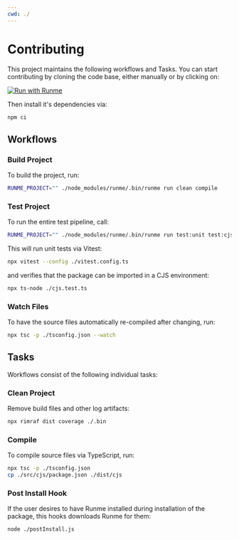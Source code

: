 ```yaml
---
cwd: ./
---
```


# Contributing

This project maintains the following workflows and Tasks. You can start contributing by cloning the code base, either manually or by clicking on:

[![Run with Runme](https://badgen.net/badge/Run%20with/Runme/5B3ADF?icon=https://runme.dev/img/logo.svg)](https://runme.dev/api/runme?repository=https%3A%2F%2Fgithub.com%2Fstateful%2Frunmejs.git&fileToOpen=CONTRIBUTING.md)

Then install it's dependencies via:

```sh { name=install }
npm ci
```

## Workflows

### Build Project

To build the project, run:

```sh { name=build }
RUNME_PROJECT="" ./node_modules/runme/.bin/runme run clean compile
```

### Test Project

To run the entire test pipeline, call:

```sh { name=test }
RUNME_PROJECT="" ./node_modules/runme/.bin/runme run test:unit test:cjs
```

This will run unit tests via Vitest:

```sh { name=test:unit }
npx vitest --config ./vitest.config.ts
```

and verifies that the package can be imported in a CJS environment:

```sh { name=test:cjs cwd=./tests/cjs }
npx ts-node ./cjs.test.ts
```

### Watch Files

To have the source files automatically re-compiled after changing, run:

```sh { name=watch }
npx tsc -p ./tsconfig.json --watch
```

## Tasks

Workflows consist of the following individual tasks:

### Clean Project

Remove build files and other log artifacts:

```sh { name=clean }
npx rimraf dist coverage ./.bin
```

### Compile

To compile source files via TypeScript, run:

```sh { name=compile }
npx tsc -p ./tsconfig.json
cp ./src/cjs/package.json ./dist/cjs
```

### Post Install Hook

If the user desires to have Runme installed during installation of the package, this hooks downloads Runme for them:

```sh { name=postinstall }
node ./postInstall.js
```
